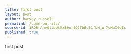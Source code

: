 ```yaml
---
title: first post
layout: post
author: harvey.russell
permalink: /come-on,-plz/
source-id: 1RDRrAhvOtsLbtMzB9or9J3TbEuS1fbH_w-7cMuI4dIc
published: true
---
```

first post


